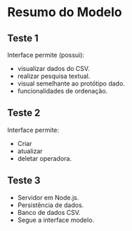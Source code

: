 # Resumo do Modelo

## Teste 1

Interface permite (possui): 
- visualizar dados do CSV.
- realizar pesquisa textual.
- visual semelhante ao protótipo dado.
- funcionalidades de ordenação.


## Teste 2

Interface permite: 
- Criar
- atualizar
- deletar operadora.


## Teste 3

- Servidor em Node.js.
- Persistência de dados.
- Banco de dados CSV.
- Segue a interface modelo.
